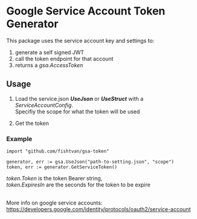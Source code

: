 # Google Service Account Token Generator

This package uses the service account key and settings to:
1. generate a self signed JWT
2. call the token endpoint for that account
3. returns a *gsa.AccessToken* 

## Usage

1. Load the service.json ***UseJson*** or ***UseStruct*** with a *ServiceAccountConfig*. \
Specifiy the scope for what the token will be used

2. Get the token 

### Example
```
import "github.com/fishtvan/gsa-token"

generator, err := gsa.UseJson("path-to-setting.json", "scope")
token, err := generator.GetServiceToken()
```

*token.Token* is the token Bearer string,\
*token.ExpiresIn* are the seconds for the token to be expire

\
More info on google service accounts:
https://developers.google.com/identity/protocols/oauth2/service-account